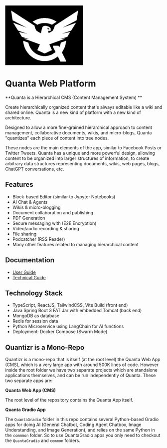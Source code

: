 ![Quanta Logo](branding/logo-250px-tr.jpg)

# Quanta Web Platform

**Quanta is a Hierarchical CMS (Content Management System) **

Create hierarchically organized content that's always editable like a wiki and shared online. Quanta is a new kind of platform with a new kind of architecture.

Designed to allow a more fine-grained hierarchical approach to content management, collaborative documents, wikis, and micro-blogs, Quanta "quantizes" each piece of content into tree nodes. 

These nodes are the main elements of the app, similar to Facebook Posts or Twitter Tweets. Quanta has a unique and more powerful design, allowing content to be organized into larger structures of information, to create arbitrary data structures representing documents, wikis, web pages, blogs, ChatGPT conversations, etc.

## Features

* Block-based Editor (similar to Jypyter Notebooks)
* AI Chat & Agents
* Wikis & micro-blogging
* Document collaboration and publishing
* PDF Generation
* Secure messaging with (E2E Encryption)
* Video/audio recording & sharing
* File sharing
* Podcatcher (RSS Reader)
* Many other features related to managing hierarchical content

## Documentation

* [User Guide](https://clay-ferguson.github.io/quantizr/user-guide) 
* [Technical Guide](https://clay-ferguson.github.io/quantizr/technical-guide/index.html) 

## Technology Stack

* TypeScript, ReactJS, TailwindCSS, Vite Build (front end)
* Java Spring Boot 3 FAT Jar with embedded Tomcat (back end)
* MongoDB as database
* Redis for session data
* Python Microservice using LangChain for AI functions
* Deployment: Docker Compose (Swarm Mode)

## Quantizr is a Mono-Repo

Quantizr is a mono-repo that is itself (at the root level) the Quanta Web App (CMS), which is a very large app with around 500K lines of code. However inside the root folder we have two separate projects which are standalone applications themselves, and can be run independently of Quanta. These two separate apps are:

**Quanta Web App (CMS)**

The root level of the repository contains the Quanta App itself.


**Quanta Gradio App**

The `QuantaGradio` folder in this repo contains several Python-based Gradio apps for doing AI (General Chatbot, Coding Agent Chatbox, Image Understanding, and Image Generation), and relies on the same Python in the `commmon` folder. So to use QuantaGradio apps you only need to checkout the `QuantaGradio` and `common` folders.

